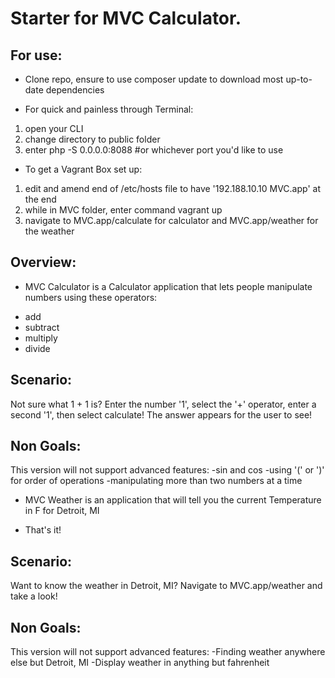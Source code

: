 # Starter for MVC Calculator.

## For use:

* Clone repo, ensure to use composer update to download most up-to-date dependencies

* For quick and painless through Terminal:
1. open your CLI
2. change directory to public folder
3. enter php -S 0.0.0.0:8088 #or whichever port you'd like to use

* To get a Vagrant Box set up:
1. edit and amend end of /etc/hosts file to have '192.188.10.10 MVC.app' at the end
2. while in MVC folder, enter command vagrant up
3. navigate to MVC.app/calculate for calculator and MVC.app/weather for the weather

## Overview:
* MVC Calculator is a Calculator application that lets people manipulate numbers using these operators:
- add
- subtract
- multiply
- divide

## Scenario:
Not sure what 1 + 1 is? Enter the number '1', select the '+' operator, enter a second '1', then select calculate! The answer appears for the user to see!

## Non Goals:
This version will not support advanced features:
    -sin and cos
    -using '(' or ')' for order of operations
    -manipulating more than two numbers at a time


* MVC Weather is an application that will tell you the current Temperature in F for Detroit, MI
- That's it!

## Scenario:
Want to know the weather in Detroit, MI? Navigate to MVC.app/weather and take a look!

## Non Goals:
This version will not support advanced features:
    -Finding weather anywhere else but Detroit, MI
    -Display weather in anything but fahrenheit
